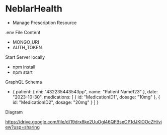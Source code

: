 # NeblarHealth
* Manage Prescription Resource


.env File Content
* MONGO_URI
* AUTH_TOKEN

Start Server locally
* npm install
* npm start

GraphQL Schema
* {
    patient: 
    {
      nhi: "432235443543pp",
      name: "Patient Name123"
    },
    date: "2023-10-30",
    medications: [
      {
        id: "MedicationID1",
        dosage: "10mg"
      },
      {
        id: "MedicationID2",
        dosage: "20mg"
      }
    ]
}

Diagram

https://drive.google.com/file/d/19drx8ke2UuOgl46QFBseOP1dJKlOOcZH/view?usp=sharing
   
